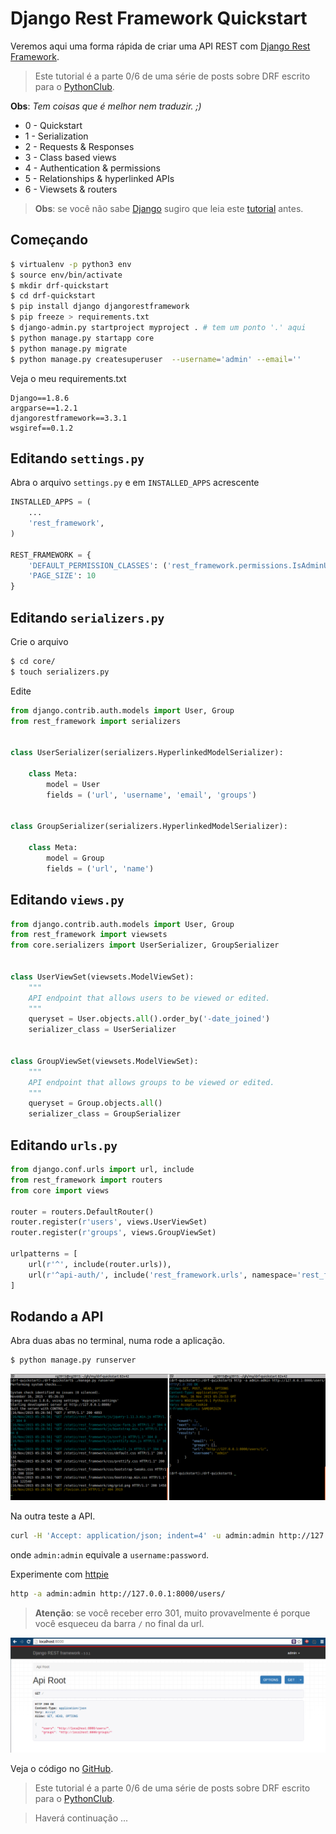 # Django Rest Framework Quickstart

Veremos aqui uma forma rápida de criar uma API REST com [Django Rest Framework][0].

> Este tutorial é a parte 0/6 de uma série de posts sobre DRF escrito para o [PythonClub][9].

**Obs**: *Tem coisas que é melhor nem traduzir. ;)*

* 0 - Quickstart
* 1 - Serialization
* 2 - Requests & Responses
* 3 - Class based views
* 4 - Authentication & permissions
* 5 - Relationships & hyperlinked APIs
* 6 - Viewsets & routers

> **Obs**: se você não sabe [Django][3] sugiro que leia este [tutorial][4] antes.

## Começando

```bash
$ virtualenv -p python3 env
$ source env/bin/activate
$ mkdir drf-quickstart
$ cd drf-quickstart
$ pip install django djangorestframework
$ pip freeze > requirements.txt
$ django-admin.py startproject myproject . # tem um ponto '.' aqui
$ python manage.py startapp core
$ python manage.py migrate
$ python manage.py createsuperuser  --username='admin' --email=''
```

Veja o meu requirements.txt

	Django==1.8.6
	argparse==1.2.1
	djangorestframework==3.3.1
	wsgiref==0.1.2

## Editando `settings.py`

Abra o arquivo `settings.py` e em `INSTALLED_APPS` acrescente

```python
INSTALLED_APPS = (
	...
    'rest_framework',
)

REST_FRAMEWORK = {
    'DEFAULT_PERMISSION_CLASSES': ('rest_framework.permissions.IsAdminUser',),
    'PAGE_SIZE': 10
}
```

## Editando `serializers.py`

Crie o arquivo 

```bash
$ cd core/
$ touch serializers.py
```

Edite

```python
from django.contrib.auth.models import User, Group
from rest_framework import serializers


class UserSerializer(serializers.HyperlinkedModelSerializer):

    class Meta:
        model = User
        fields = ('url', 'username', 'email', 'groups')


class GroupSerializer(serializers.HyperlinkedModelSerializer):

    class Meta:
        model = Group
        fields = ('url', 'name')
```

## Editando `views.py`

```python
from django.contrib.auth.models import User, Group
from rest_framework import viewsets
from core.serializers import UserSerializer, GroupSerializer


class UserViewSet(viewsets.ModelViewSet):
    """
    API endpoint that allows users to be viewed or edited.
    """
    queryset = User.objects.all().order_by('-date_joined')
    serializer_class = UserSerializer


class GroupViewSet(viewsets.ModelViewSet):
    """
    API endpoint that allows groups to be viewed or edited.
    """
    queryset = Group.objects.all()
    serializer_class = GroupSerializer
```


## Editando `urls.py`


```python
from django.conf.urls import url, include
from rest_framework import routers
from core import views

router = routers.DefaultRouter()
router.register(r'users', views.UserViewSet)
router.register(r'groups', views.GroupViewSet)

urlpatterns = [
    url(r'^', include(router.urls)),
    url(r'^api-auth/', include('rest_framework.urls', namespace='rest_framework'))
]
```

## Rodando a API

Abra duas abas no terminal, numa rode a aplicação.

```bash
$ python manage.py runserver
```

![drf02](img/drf02.png)

Na outra teste a API.

```bash
curl -H 'Accept: application/json; indent=4' -u admin:admin http://127.0.0.1:8000/users/
```

onde `admin:admin` equivale a `username:password`.

Experimente com [httpie][7]

```bash
http -a admin:admin http://127.0.0.1:8000/users/
```

> **Atenção**: se você receber erro 301, muito provavelmente é porque você esqueceu da barra `/` no final da url.

![drf01](img/drf01.png)

Veja o código no [GitHub][8].

> Este tutorial é a parte 0/6 de uma série de posts sobre DRF escrito para o [PythonClub][9].

> Haverá continuação ...

[0]: http://www.django-rest-framework.org/
[3]: https://www.djangoproject.com/
[4]: http://pythonclub.com.br/tutorial-django-17.html
[7]: https://github.com/jakubroztocil/httpie#installation
[8]: https://github.com/rg3915/drf-quickstart.git
[9]: http://pythonclub.com.br/django-rest-framework-quickstart.html
